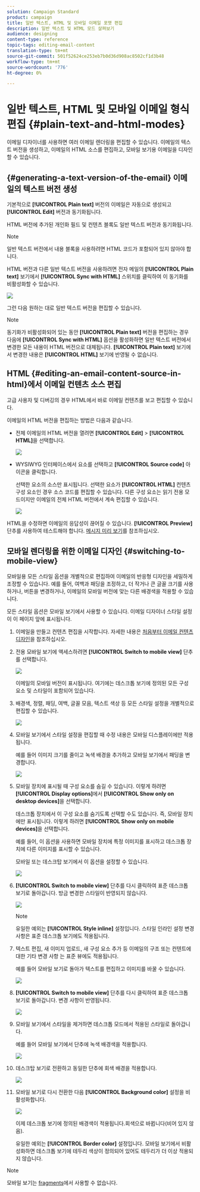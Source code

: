 ```yaml
---
solution: Campaign Standard
product: campaign
title: 일반 텍스트, HTML 및 모바일 이메일 포맷 편집
description: 일반 텍스트 및 HTML 모드 살펴보기
audience: designing
content-type: reference
topic-tags: editing-email-content
translation-type: tm+mt
source-git-commit: 501f52624ce253eb7b0d36d908ac8502cf1d3b48
workflow-type: tm+mt
source-wordcount: '776'
ht-degree: 0%

---
```



# 일반 텍스트, HTML 및 모바일 이메일 형식 편집 {#plain-text-and-html-modes}

이메일 디자이너를 사용하면 여러 이메일 렌더링을 편집할 수 있습니다. 이메일의 텍스트 버전을 생성하고, 이메일의 HTML 소스를 편집하고, 모바일 보기용 이메일을 디자인할 수 있습니다.

## {#generating-a-text-version-of-the-email} 이메일의 텍스트 버전 생성

기본적으로 **[!UICONTROL Plain text]** 버전의 이메일은 자동으로 생성되고 **[!UICONTROL Edit]** 버전과 동기화됩니다.

HTML 버전에 추가된 개인화 필드 및 컨텐츠 블록도 일반 텍스트 버전과 동기화됩니다.

>[!NOTE]
>
>일반 텍스트 버전에서 내용 블록을 사용하려면 HTML 코드가 포함되어 있지 않아야 합니다.

HTML 버전과 다른 일반 텍스트 버전을 사용하려면 전자 메일의 **[!UICONTROL Plain text]** 보기에서 **[!UICONTROL Sync with HTML]** 스위치를 클릭하여 이 동기화를 비활성화할 수 있습니다.

![](assets/email_designer_textversion.png)

그런 다음 원하는 대로 일반 텍스트 버전을 편집할 수 있습니다.

>[!NOTE]
>
>동기화가 비활성화되어 있는 동안 **[!UICONTROL Plain text]** 버전을 편집하는 경우 다음에 **[!UICONTROL Sync with HTML]** 옵션을 활성화하면 일반 텍스트 버전에서 변경한 모든 내용이 HTML 버전으로 대체됩니다. **[!UICONTROL Plain text]** 보기에서 변경한 내용은 **[!UICONTROL HTML]** 보기에 반영될 수 없습니다.

## HTML {#editing-an-email-content-source-in-html}에서 이메일 컨텐츠 소스 편집

고급 사용자 및 디버깅의 경우 HTML에서 바로 이메일 컨텐츠를 보고 편집할 수 있습니다.

이메일의 HTML 버전을 편집하는 방법은 다음과 같습니다.

* 전체 이메일의 HTML 버전을 열려면 **[!UICONTROL Edit]** > **[!UICONTROL HTML]**&#x200B;을 선택합니다.

   ![](assets/email_designer_html1.png)

* WYSIWYG 인터페이스에서 요소를 선택하고 **[!UICONTROL Source code]** 아이콘을 클릭합니다.

   선택한 요소의 소스만 표시됩니다. 선택한 요소가 **[!UICONTROL HTML]** 컨텐츠 구성 요소인 경우 소스 코드를 편집할 수 있습니다. 다른 구성 요소는 읽기 전용 모드이지만 이메일의 전체 HTML 버전에서 계속 편집할 수 있습니다.

   ![](assets/email_designer_html2.png)

HTML을 수정하면 이메일의 응답성이 끊어질 수 있습니다. **[!UICONTROL Preview]** 단추를 사용하여 테스트해야 합니다. [메시지 미리 보기](../../sending/using/previewing-messages.md)를 참조하십시오.

## 모바일 렌더링을 위한 이메일 디자인 {#switching-to-mobile-view}

모바일용 모든 스타일 옵션을 개별적으로 편집하여 이메일의 반응형 디자인을 세밀하게 조정할 수 있습니다. 예를 들어, 여백과 패딩을 조정하고, 더 작거나 큰 글꼴 크기를 사용하거나, 버튼을 변경하거나, 이메일의 모바일 버전에 맞는 다른 배경색을 적용할 수 있습니다.

모든 스타일 옵션은 모바일 보기에서 사용할 수 있습니다. 이메일 디자이너 스타일 설정이 이 페이지 앞에 표시됩니다.

1. 이메일을 만들고 컨텐츠 편집을 시작합니다. 자세한 내용은 [처음부터 이메일 컨텐츠 디자인](../../designing/using/designing-from-scratch.md#designing-an-email-content-from-scratch)을 참조하십시오.
1. 전용 모바일 보기에 액세스하려면 **[!UICONTROL Switch to mobile view]** 단추를 선택합니다.

   ![](assets/email_designer_mobile_view_switch.png)

   이메일의 모바일 버전이 표시됩니다. 여기에는 데스크톱 보기에 정의된 모든 구성 요소 및 스타일이 포함되어 있습니다.

1. 배경색, 정렬, 패딩, 여백, 글꼴 모음, 텍스트 색상 등 모든 스타일 설정을 개별적으로 편집할 수 있습니다.

   ![](assets/email_designer_mobile_view.png)

1. 모바일 보기에서 스타일 설정을 편집할 때 수정 내용은 모바일 디스플레이에만 적용됩니다.

   예를 들어 이미지 크기를 줄이고 녹색 배경을 추가하고 모바일 보기에서 패딩을 변경합니다.

   ![](assets/email_designer_mobile_view_change.png)

1. 모바일 장치에 표시될 때 구성 요소를 숨길 수 있습니다. 이렇게 하려면 **[!UICONTROL Display options]**&#x200B;에서 **[!UICONTROL Show only on desktop devices]**&#x200B;을 선택합니다.

   데스크톱 장치에서 이 구성 요소를 숨기도록 선택할 수도 있습니다. 즉, 모바일 장치에만 표시됩니다. 이렇게 하려면 **[!UICONTROL Show only on mobile devices]**&#x200B;을 선택합니다.

   예를 들어, 이 옵션을 사용하면 모바일 장치에 특정 이미지를 표시하고 데스크톱 장치에 다른 이미지를 표시할 수 있습니다.

   모바일 또는 데스크탑 보기에서 이 옵션을 설정할 수 있습니다.

   ![](assets/email_designer_mobile_hide.png)

1. **[!UICONTROL Switch to mobile view]** 단추를 다시 클릭하여 표준 데스크톱 보기로 돌아갑니다. 방금 변경한 스타일이 반영되지 않습니다.

   ![](assets/email_designer_mobile_view_desktop_no-change.png)

   >[!NOTE]
   >
   >유일한 예외는 **[!UICONTROL Style inline]** 설정입니다. 스타일 인라인 설정 변경 사항은 표준 데스크톱 보기에도 적용됩니다.

1. 텍스트 편집, 새 이미지 업로드, 새 구성 요소 추가 등 이메일의 구조 또는 컨텐트에 대한 기타 변경 사항 는 표준 뷰에도 적용됩니다.

   예를 들어 모바일 보기로 돌아가 텍스트를 편집하고 이미지를 바꿀 수 있습니다.

   ![](assets/email_designer_mobile_view_change_content.png)

1. **[!UICONTROL Switch to mobile view]** 단추를 다시 클릭하여 표준 데스크톱 보기로 돌아갑니다. 변경 사항이 반영됩니다.

   ![](assets/email_designer_mobile_view_desktop_content-change.png)

1. 모바일 보기에서 스타일을 제거하면 데스크톱 모드에서 적용된 스타일로 돌아갑니다.

   예를 들어 모바일 보기에서 단추에 녹색 배경색을 적용합니다.

   ![](assets/email_designer_mobile_view_background_mobile.png)

1. 데스크탑 보기로 전환하고 동일한 단추에 회색 배경을 적용합니다.

   ![](assets/email_designer_mobile_view_background_desktop.png)

1. 모바일 보기로 다시 전환한 다음 **[!UICONTROL Background color]** 설정을 비활성화합니다.

   ![](assets/email_designer_mobile_view_background_mobile_disabled.png)

   이제 데스크톱 보기에 정의된 배경색이 적용됩니다.회색으로 바뀝니다(비어 있지 않음).

   유일한 예외는 **[!UICONTROL Border color]** 설정입니다. 모바일 보기에서 비활성화하면 데스크톱 보기에 테두리 색상이 정의되어 있어도 테두리가 더 이상 적용되지 않습니다.

>[!NOTE]
>
>모바일 보기는 [fragments](../../designing/using/using-reusable-content.md#about-fragments)에서 사용할 수 없습니다.
